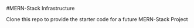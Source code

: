 #MERN-Stack Infrastructure

Clone this repo to provide the starter code for a future MERN-Stack Project
